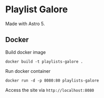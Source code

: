 # Playlist Galore

Made with Astro 5.

## Docker

Build docker image

```
docker build -t playlists-galore .
```

Run docker container

```
docker run -d -p 8080:80 playlists-galore
```

Access the site via `http://localhost:8080`
